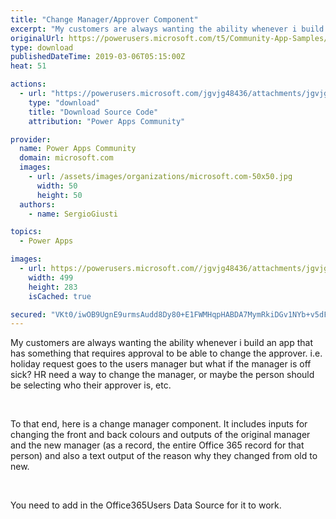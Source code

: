 ```yaml
---
title: "Change Manager/Approver Component"
excerpt: "My customers are always wanting the ability whenever i build an app that has something that requires approval to be able to change the approver. i.e."
originalUrl: https://powerusers.microsoft.com/t5/Community-App-Samples/Change-Manager-Approver-Component/td-p/246900
type: download
publishedDateTime: 2019-03-06T05:15:00Z
heat: 51

actions:
  - url: "https://powerusers.microsoft.com/jgvjg48436/attachments/jgvjg48436/AppFeedbackGallery/126/1/ChangeManager.msapp"
    type: "download"
    title: "Download Source Code"
    attribution: "Power Apps Community"

provider:
  name: Power Apps Community
  domain: microsoft.com
  images:
    - url: /assets/images/organizations/microsoft.com-50x50.jpg
      width: 50
      height: 50
  authors:
    - name: SergioGiusti

topics:
  - Power Apps

images:
  - url: https://powerusers.microsoft.com//jgvjg48436/attachments/jgvjg48436/AppFeedbackGallery/126/2/changemanager1.PNG
    width: 499
    height: 283
    isCached: true

secured: "VKt0/iwOB9UgnE9urmsAudd8Dy80+E1FWMHqpHABDA7MymRkiDGv1NYb+v5dF+KAHGzH9mrs8ldGDIgi+xkJY22/bAiB6nv0m5IrqlKDmZzyU7jdCBkQHNooILhVYHxZevAB1KLHvZk28iShouSwFW+yqLA6qB1O63P/E3LQa51gGwKKCwjnKShHrDtHgyQOcgbWFG+riSeskCYZKpHYEKYtDZQRdXl2TMra55fkpdgQXm+rFGJFkRE9vyyZHAbh3gQnVo6rh5g8R5eE846Dbj96XyPUYWKyz0LYaXXkulwc0Yz6+yHkr0PUS0qI+lP+w4To78LukK+elodUV+xwAMg7modTys36UXveQDe6Y+IcsvHIW5lKqthh8SjKQUCa+UHutKr2SQCWTuWWSFTdDRMP9KxiE0A2GPkgJGpbYi8QVKXH7KyJ4qB878RISYXX;ju1wm8KEFILiqxmsFiDmXQ=="
---
```

<p>My customers are always wanting the ability whenever i build an app that has something that requires approval to be able to change the approver. i.e. holiday request goes to the users manager but what if the manager is off sick? HR need a way to change the manager, or maybe the person should be selecting who their approver is, etc.</p><p>&nbsp;</p><p>To that end, here is a change manager component. It includes inputs for changing the front and back colours and outputs of the original manager and the new manager (as a record, the entire Office 365 record for that person) and also a text output of the reason why they changed from old to new.</p><p>&nbsp;</p><p>You need to add in the Office365Users Data Source for it to work.</p>

